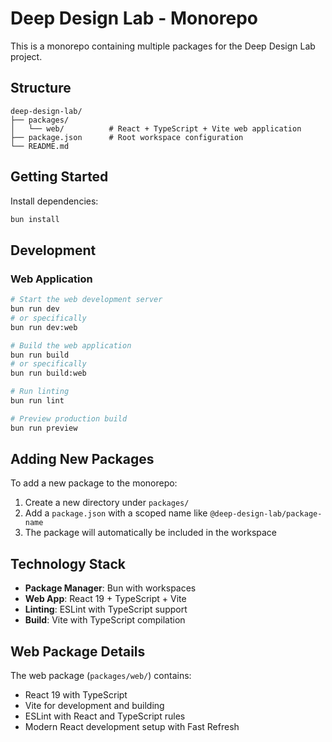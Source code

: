 # Deep Design Lab - Monorepo

This is a monorepo containing multiple packages for the Deep Design Lab project.

## Structure

```
deep-design-lab/
├── packages/
│   └── web/          # React + TypeScript + Vite web application
├── package.json      # Root workspace configuration
└── README.md
```

## Getting Started

Install dependencies:
```bash
bun install
```

## Development

### Web Application
```bash
# Start the web development server
bun run dev
# or specifically
bun run dev:web

# Build the web application
bun run build
# or specifically  
bun run build:web

# Run linting
bun run lint

# Preview production build
bun run preview
```

## Adding New Packages

To add a new package to the monorepo:

1. Create a new directory under `packages/`
2. Add a `package.json` with a scoped name like `@deep-design-lab/package-name`
3. The package will automatically be included in the workspace

## Technology Stack

- **Package Manager**: Bun with workspaces
- **Web App**: React 19 + TypeScript + Vite
- **Linting**: ESLint with TypeScript support
- **Build**: Vite with TypeScript compilation

## Web Package Details

The web package (`packages/web/`) contains:
- React 19 with TypeScript
- Vite for development and building
- ESLint with React and TypeScript rules
- Modern React development setup with Fast Refresh